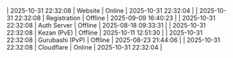 | 2025-10-31 22:32:08 | Website | Online | 2025-10-31 22:32:04 |
| 2025-10-31 22:32:08 | Registration | Offline | 2025-09-09 16:40:23 |
| 2025-10-31 22:32:08 | Auth Server | Offline | 2025-08-18 09:33:31 |
| 2025-10-31 22:32:08 | Kezan (PvE) | Offline | 2025-10-11 12:51:30 |
| 2025-10-31 22:32:08 | Gurubashi (PvP) | Offline | 2025-08-23 21:44:06 |
| 2025-10-31 22:32:08 | Cloudflare | Online | 2025-10-31 22:32:04 |
